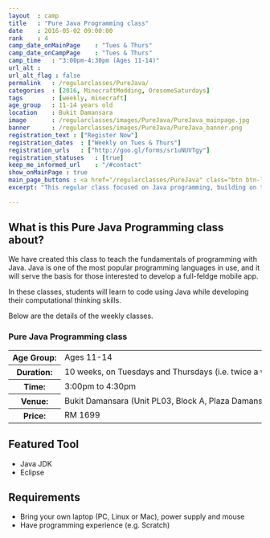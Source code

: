 ```yaml
---
layout	: camp
title 	: "Pure Java Programming class"
date  	: 2016-05-02 09:00:00
rank    : 4
camp_date_onMainPage 	: "Tues & Thurs"
camp_date_onCampPage 	: "Tues & Thurs"
camp_time	: "3:00pm-4:30pm (Ages 11-14)"
url_alt : 
url_alt_flag : false
permalink   : /regularclasses/PureJava/
categories  : [2016, MinecraftModding, OresomeSaturdays]
tags    	: [weekly, minecraft]
age_group 	: 11-14 years old
location	: Bukit Damansara
image		: /regularclasses/images/PureJava/PureJava_mainpage.jpg
banner		: /regularclasses/images/PureJava/PureJava_banner.png
registration_text : ["Register Now"]
registration_dates	: ["Weekly on Tues & Thurs"]
registration_urls	: ["http://goo.gl/forms/sr1uNUVTgy"]
registration_statuses	: [true]
keep_me_informed_url	: "/#contact"
show_onMainPage : true 
main_page_buttons : <a href="/regularclasses/PureJava" class="btn btn-lg pad-c btn-primary-pale">Learn more</a>
excerpt: "This regular class focused on Java programming, building on the fundamentals towards making a mobile app"
 
---
```


<h2>What is this Pure Java Programming class about? </h2>
We have created this class to teach the fundamentals of programming with Java. Java is one of the most popular programming languages in use, and it will serve the basis for those interested to develop a full-feldge mobile app.

In these classes, students will learn to code using Java while developing their computational thinking skills. 

Below are the details of the weekly classes.

<h3>Pure Java Programming class</h3>
<table style="white-space: nowrap">
    <col width="13%" />
    <col width="87%" />
    <tr>
        <th>Age Group:</th>
        <td>Ages 11-14</td>
    </tr>
    <tr>
        <th>Duration:</th>
        <td>10 weeks, on Tuesdays and Thursdays (i.e. twice a week)</td>
    </tr>
    <tr>
        <th>Time:</th>
        <td>3:00pm to 4:30pm </td>
    </tr>
    <tr>
        <th>Venue:</th>
        <td>Bukit Damansara (Unit PL03, Block A, Plaza Damansara, Damansara Heights)</td>
    </tr>
    <tr>
        <th>Price:</th>
        <td>RM 1699</td>
    </tr>
</table>

   
<h2>Featured Tool</h2>
<ul>
<li> Java JDK </li>
<li> Eclipse </li>
</ul>

<h2>Requirements</h2>
<ul>
<li> Bring your own laptop (PC, Linux or Mac), power supply and mouse</li>
<li> Have programming experience (e.g. Scratch) </li>
</ul>